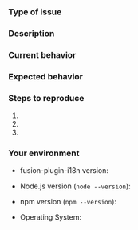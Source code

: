 <!--
  Thank you for taking the time to submit an issue.

  Before opening a new issue, please search existing issues (https://github.com/fusionjs/fusion-plugin-i18n/issues)
  to double-check your issue isn't already known.

  To make it easier for us to help you — please follow the suggested format below.
-->

<!--- Provide a general summary of the issue in the title -->

### Type of issue

<!-- Feature request or bug -->

### Description

<!--- Describe the issue or the enhancement you want to see. -->

### Current behavior

<!--- What happens. -->

### Expected behavior

<!--- What should happen. -->

### Steps to reproduce

1.
2.
3.

### Your environment

* fusion-plugin-i18n version:

* Node.js version (`node --version`):

* npm version (`npm --version`):

* Operating System: